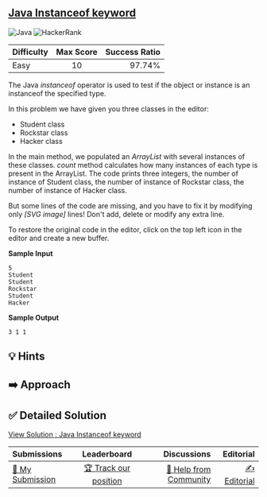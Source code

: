 ## [Java Instanceof keyword](https://www.hackerrank.com/challenges/java-instanceof-keyword)

![Java](https://img.shields.io/badge/java-%23ED8B00.svg?style=for-the-badge&logo=openjdk&logoColor=white) ![HackerRank](https://img.shields.io/badge/-Hackerrank-2EC866?style=for-the-badge&logo=HackerRank&logoColor=white)

| Difficulty | Max Score | Success Ratio |
|:-----------|:------------:|------------:|
| Easy       | 10      | 97.74%        |

The Java *instanceof* operator is used to test if the object or instance is an instanceof the specified type.


In this problem we have given you three classes in the editor:


* Student class
* Rockstar class
* Hacker class


In the main method, we populated an *ArrayList* with several instances of these classes. *count* method calculates how many instances of each type is present in the ArrayList. The code prints three integers, the number of instance of Student class, the number of instance of Rockstar class, the number of instance of Hacker class.


But some lines of the code are missing, and you have to fix it by modifying only  *[SVG image]*  lines! Don't add, delete or modify any extra line. 


To restore the original code in the editor, click on the top left icon in the editor and create a new buffer.


**Sample Input**



```
5
Student
Student
Rockstar
Student
Hacker

```

**Sample Output**



```
3 1 1

```

## 💡 Hints 

## ➡️ Approach 

## ✅ Detailed Solution
[View Solution : Java Instanceof keyword](./Solution.java)

| Submissions | Leaderboard| Discussions | Editorial |
|:-----------|:------------:|------------:|------------:|
| [📝 My Submission](https://www.hackerrank.com/challenges/java-instanceof-keyword/submissions) | [🏆 Track our position](https://www.hackerrank.com/challenges/java-instanceof-keyword/leaderboard) | [🤔 Help from Community](https://www.hackerrank.com/challenges/java-instanceof-keyword/forum) | [✍️ Editorial](https://www.hackerrank.com/challenges/java-instanceof-keyword/editorial) |

